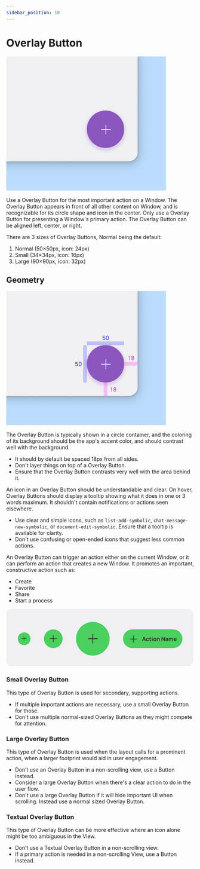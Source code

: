 ```yaml
---
sidebar_position: 10
---
```


# Overlay Button

![](/assets/overlay_button.png)

Use a Overlay Button for the most important action on a Window. The Overlay Button appears in front of all other content on Window, and is recognizable for its circle shape and icon in the center. Only use a Overlay Button for presenting a Window's primary action. The Overlay Button can be aligned left, center, or right.

There are 3 sizes of Overlay Buttons, Normal being the default:

1. Normal (50×50px, icon: 24px)
2. Small (34×34px, icon: 16px)
3. Large (90×90px, icon: 32px)

## Geometry

![](/assets/overlay_button_geo.png)

The Overlay Button is typically shown in a circle container, and the coloring of its background should be the app's accent color, and should contrast well with the background.

- It should by default be spaced 18px from all sides.
- Don't layer things on top of a Overlay Button.
- Ensure that the Overlay Button contrasts very well with the area behind it.

An icon in an Overlay Button should be understandable and clear. On hover, Overlay Buttons should display a tooltip showing what it does in one or 3 words maximum. It shouldn't contain notifications or actions seen elsewhere.

- Use clear and simple icons, such as `list-add-symbolic`, `chat-message-new-symbolic`, or `document-edit-symbolic`. Ensure that a tooltip is available for clarity.
- Don't use confusing or open-ended icons that suggest less common actions.

An Overlay Button can trigger an action either on the current Window, or it can perform an action that creates a new Window.
It promotes an important, constructive action such as:

- Create
- Favorite
- Share
- Start a process

![](/assets/overlay_button_types.png)

### Small Overlay Button

This type of Overlay Button is used for secondary, supporting actions.

- If multiple important actions are necessary, use a small Overlay Button for those.
- Don't use multiple normal-sized Overlay Buttons as they might compete for attention.

### Large Overlay Button

This type of Overlay Button is used when the layout calls for a prominent action, when a larger footprint would aid in user engagement.

- Don’t use an Overlay Button in a non-scrolling view, use a Button instead.
- Consider a large Overlay Button when there's a clear action to do in the user flow.
- Don't use a large Overlay Button if it will hide important UI when scrolling. Instead use a normal sized Overlay Button.

### Textual Overlay Button

This type of Overlay Button can be more effective where an icon alone might be too ambiguous in the View.

- Don’t use a Textual Overlay Button in a non-scrolling view.
- If a primary action is needed in a non-scrolling View, use a Button instead.
